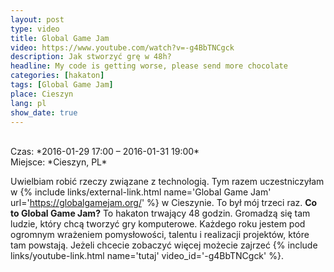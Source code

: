 ```yaml
---
layout: post
type: video
title: Global Game Jam
video: https://www.youtube.com/watch?v=-g4BbTNCgck
description: Jak stworzyć grę w 48h?
headline: My code is getting worse, please send more chocolate
categories: [hakaton]
tags: [Global Game Jam]
place: Cieszyn
lang: pl
show_date: true
---
```


<br>
Czas: *2016-01-29 17:00 – 2016-01-31 19:00*<br>
Miejsce: *Cieszyn, PL*

Uwielbiam robić rzeczy związane z technologią. Tym razem uczestniczyłam w
{% include links/external-link.html name='Global Game Jam' url='https://globalgamejam.org/' %}
w Cieszynie. To był mój trzeci raz. **Co to Global Game Jam?** To hakaton trwający 48 godzin. Gromadzą się tam ludzie, który chcą tworzyć gry komputerowe. Każdego roku jestem pod ogromnym wrażeniem pomysłowości, talentu i realizacji projektów, które tam powstają. Jeżeli chcecie zobaczyć więcej możecie zajrzeć
{% include links/youtube-link.html name='tutaj' video_id='-g4BbTNCgck' %}.
